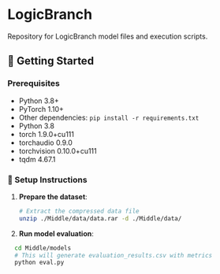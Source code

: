 # LogicBranch

Repository for LogicBranch model files and execution scripts.

## 🚀 Getting Started

### Prerequisites
- Python 3.8+
- PyTorch 1.10+
- Other dependencies: `pip install -r requirements.txt`
- Python              3.8
- torch               1.9.0+cu111
- torchaudio          0.9.0
- torchvision         0.10.0+cu111
- tqdm                4.67.1

### 🔧 Setup Instructions

1. **Prepare the dataset**:
   ```bash
   # Extract the compressed data file
   unzip ./Middle/data/data.rar -d ./Middle/data/

2. **Run model evaluation**:
```bash
  cd Middle/models
  # This will generate evaluation_results.csv with metrics
  python eval.py

